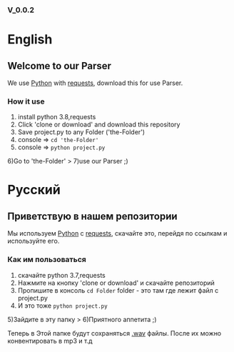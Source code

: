 ### V_0.0.2

# English
## Welcome to our Parser

We use [Python](https://www.python.org/) with [requests](https://pypi.org/project/requests/), download this for use Parser.

### How it use
1) install python 3.8,requests
2) Click 'clone or download' and download this repository
3) Save project.py to any Folder ('the-Folder')
4) console => ```cd 'the-Folder'```
5) console => ```python project.py```

6)Go to 'the-Folder' > 7)use our Parser ;)


# Русский
## Приветствую в нашем репозитории
Мы используем [Python](https://www.python.org/) c [requests](https://pypi.org/project/requests/), скачайте это, перейдя по ссылкам и используйте его.

### Как им пользоваться
1) скачайте python 3.7,requests
2) Нажмите на кнопку 'clone or download' и скачайте репозиторий
3) Пропишите в консоль ```cd Folder``` folder - это там где лежит файл с project.py
4) И это тоже ```python project.py```

5)Зайдите в эту папку > 6)Приятного аппетита ;)

Теперь в Этой папке будут сохраняться [.wav](https://ru.wikipedia.org/wiki/WAV) файлы. После их можно конвентировать в mp3 и т.д
